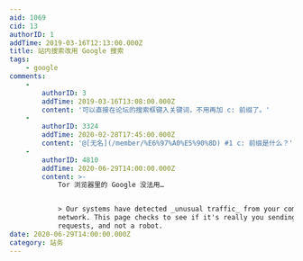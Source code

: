 ```yaml
---
aid: 1069
cid: 13
authorID: 1
addTime: 2019-03-16T12:13:00.000Z
title: 站内搜索改用 Google 搜索
tags:
    - google
comments:
    -
        authorID: 3
        addTime: 2019-03-16T13:08:00.000Z
        content: '可以直接在论坛的搜索框键入关键词，不用再加 c: 前缀了。'
    -
        authorID: 3324
        addTime: 2020-02-28T17:45:00.000Z
        content: '@[无名](/member/%E6%97%A0%E5%90%8D) #1 c: 前缀是什么？'
    -
        authorID: 4810
        addTime: 2020-06-29T14:00:00.000Z
        content: >-
            Tor 浏览器里的 Google 没法用…


            > Our systems have detected _unusual traffic_ from your computer
            network. This page checks to see if it's really you sending the
            requests, and not a robot.
date: 2020-06-29T14:00:00.000Z
category: 站务
---
```




